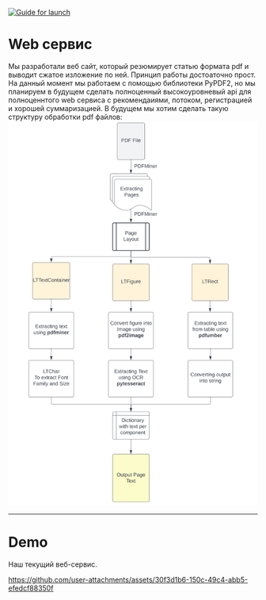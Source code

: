 [![Guide for launch](https://img.shields.io/badge/Guide-for_launch-5F9EA0.svg)](../guide_for_launch.md)

# Web сервис

Мы разработали веб сайт, который резюмирует статью формата pdf и выводит сжатое изложение по ней.
Принцип работы достоаточно прост. На данный момент мы работаем с помощью библиотеки PyPDF2, но мы планируем в будущем сделать полноценный высокоуровневый api для полноценнтого web сервиса с рекомендаиями, потоком, регистрацией и хорошей суммаризацией.
В будущем мы хотим сделать такую структуру обработки pdf файлов:
![Структура обработки pdf файлов](Structure.png)

---
# Demo
Наш текущий веб-сервис.

https://github.com/user-attachments/assets/30f3d1b6-150c-49c4-abb5-efedcf88350f



